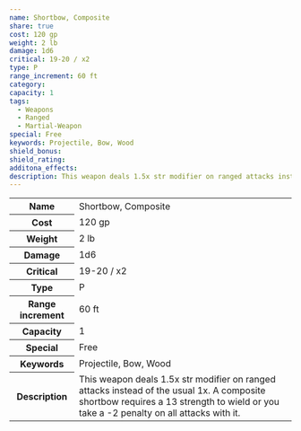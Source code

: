 ```yaml
---
name: Shortbow, Composite
share: true
cost: 120 gp
weight: 2 lb
damage: 1d6
critical: 19-20 / x2
type: P
range_increment: 60 ft
category: 
capacity: 1
tags:
  - Weapons
  - Ranged
  - Martial-Weapon
special: Free
keywords: Projectile, Bow, Wood
shield_bonus: 
shield_rating: 
additona_effects: 
description: This weapon deals 1.5x str modifier on ranged attacks instead of the usual 1x. A composite shortbow requires a 13 strength to wield or you take a -2 penalty on all attacks with it.
---
```


<p><span style="overflow-x: auto;"><table><tbody><tr><th>Name</th><td>Shortbow, Composite</td></tr><tr><th>Cost</th><td>120 gp</td></tr><tr><th>Weight</th><td>2 lb</td></tr><tr><th>Damage</th><td>1d6</td></tr><tr><th>Critical</th><td>19-20 / x2</td></tr><tr><th>Type</th><td>P</td></tr><tr><th>Range increment</th><td>60 ft</td></tr><tr><th>Capacity</th><td>1</td></tr><tr><th>Special</th><td>Free</td></tr><tr><th>Keywords</th><td>Projectile, Bow, Wood</td></tr><tr><th>Description</th><td>This weapon deals 1.5x str modifier on ranged attacks instead of the usual 1x. A composite shortbow requires a 13 strength to wield or you take a -2 penalty on all attacks with it.</td></tr></tbody></table></span></p>